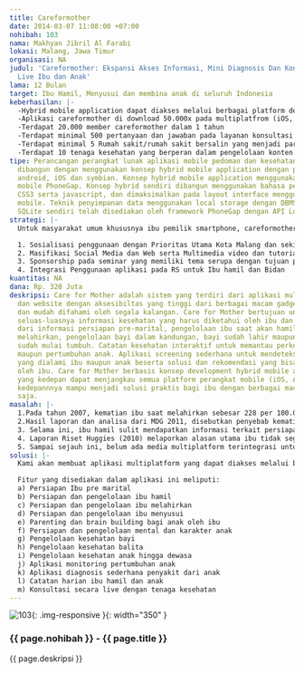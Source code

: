 ```yaml
---
title: Careformother
date: 2014-03-07 11:08:00 +07:00
nohibah: 103
nama: Makhyan Jibril Al Farabi
lokasi: Malang, Jawa Timur
organisasi: NA
judul: 'Careformother: Ekspansi Akses Informasi, Mini Diagnosis Dan Konsultasi Kesehatan
  Live Ibu dan Anak'
lama: 12 Bulan
target: Ibu Hamil, Menyusui dan membina anak di seluruh Indonesia
keberhasilan: |-
  -Hybrid mobile application dapat diakses melalui berbagai platform dengan fungsi online dan aplikasi berjalan lancar sesuai perencanaan teknis.
  -Aplikasi careformother di download 50.000x pada multiplatfrom (iOS, android) di Indonesia dalam 1 tahun
  -Terdapat 20.000 member careformother dalam 1 tahun
  -Terdapat minimal 500 pertanyaan dan jawaban pada layanan konsultasi live pada Care for Mother dalam 1 tahun
  -Terdapat minimal 5 Rumah sakit/rumah sakit bersalin yang menjadi partner konten provider aplikasi
  -Terdapat 10 tenaga kesehatan yang berperan dalam pengelolaan konten dan konsultasi pada aplikasi Care for Mother
tipe: Perancangan perangkat lunak aplikasi mobile pedoman dan kesehatan ibu dan anak
  dibangun dengan menggunakan konsep hybrid mobile application dengan pada perangkat
  android, iOS dan symbian. Konsep hybrid mobile application menggunakan framework
  mobile PhoneGap. Konsep hybrid sendiri dibangun menggunakan bahasa pemrograman HTML5,
  CSS3 serta javascript, dan dimaksimalkan pada layout interface menggunakan jQuery
  mobile. Teknik penyimpanan data menggunakan local storage dengan DBMS SQLite. Fitur
  SQLite sendiri telah disediakan oleh framework PhoneGap dengan API Local sStorage.
strategi: |-
  Untuk masyarakat umum khususnya ibu pemilik smartphone, careformother didistribusikan secara gratis yang dapat diunduh pada market apps dari masing-masing platform smartphone yang ada di pasaran maupun via website. Untuk penyedia layanan kesehatan, Care for Mother akan membuka system kerjasama dengan menawarkan fasilitas promosi maupun referral/rujukan yang masuk dalam rekomendasi layanan kesehatan pada aplikasi diagnostic sederhana. Untuk penyedia produk dan layanan ibu dan anak, Care for Mother akan membuka sistem kerjasama dengan sistem sponsorship produk.

  1. Sosialisasi penggunaan dengan Prioritas Utama Kota Malang dan sekitarnya (Kab.Malang,, Surabaya, Pasuruan, Tulungagung) yang diintegrasikan dengan komunitas ibu dan anak
  2. Masifikasi Social Media dan Web serta Multimedia video dan tutorial cara penggunaan
  3. Sponsorship pada seminar yang memiliki tema serupa dengan tujuan promosi sekaligus pembagian aplikasi secara free
  4. Integrasi Penggunaan aplikasi pada RS untuk Ibu hamil dan Bidan
kuantitas: NA
dana: Rp. 320 Juta
deskripsi: Care for Mother adalah sistem yang terdiri dari aplikasi multiplatform
  dan website dengan aksesibiltas yang tinggi dari berbagai macam gadget maupun laptop
  dan mudah difahami oleh segala kalangan. Care for Mother bertujuan untuk menyebarkan
  seluas-luasnya informasi kesehatan yang harus diketahui oleh ibu dan anak mulai
  dari informasi persiapan pre-marital, pengelolaan ibu saat akan hamil, hamil dan
  melahirkan, pengelolaan bayi dalam kandungan, bayi sudah lahir maupun anak yang
  sudah mulai tumbuh. Catatan kesehatan interaktif untuk memantau perkembangan kehamilan
  maupun pertumbuhan anak. Aplikasi screening sederhana untuk mendeteksi keluhan keluhan
  yang dialami ibu maupun anak beserta solusi dan rekomendasi yang bisa diterapkan
  oleh ibu. Care for Mother berbasis konsep development hybrid mobile application
  yang kedepan dapat menjangkau semua platform perangkat mobile (iOS, Android) sehingga
  kedepannnya mampu menjadi solusi praktis bagi ibu dengan berbagai macam gadget dimana
  saja.
masalah: |-
  1.Pada tahun 2007, kematian ibu saat melahirkan sebesar 228 per 100.000 kelahiran hidup dan angka kematian bayi 35 per 1.000 kelahiran hidup.
  2.Hasil laporan dan analisa dari MDG 2011, disebutkan penyebab kematian anak karena kurangnya pengetahuan keluarga dan masyarakat akan perawatan pada masa kehamilan, serta deteksi dini penyakit dan care seeking behaviour yang buruk sehingga mengakibatkan keterlambatan penanganan.
  3. Selama ini, ibu hamil sulit mendapatkan informasi terkait persiapannya karena keterbatasan jam pelayanan dan rasio jumlah tenaga kesehatan yang kurang (1,48 bidan per desa, 0,41 dokter umum per desa).
  4. Laporan Riset Huggies (2010) melaporkan alasan utama ibu tidak segera ke rumah sakit karena informasi yang tidak tepat.
  5. Sampai sejauh ini, belum ada media multiplatform terintegrasi untuk sumber informasi holistic bagi ibu dan anak dengan fasilitas diskusi dan tanya jawab interaktif yang mengakomodir keluhan-keluhan secara cepat bagi ibu dan anak
solusi: |-
  Kami akan membuat aplikasi multiplatform yang dapat diakses melalui berbagai macam gadget (android, iOS dan Symbian) maupun untuk komputer (web browser based). Aplikasi dibuat untuk bisa diakses secara offline dengan downloadable content maupun online untuk update dan live consultation.

  Fitur yang disediakan dalam aplikasi ini meliputi:
  a) Persiapan Ibu pre marital
  b) Persiapan dan pengelolaan ibu hamil
  c) Persiapan dan pengelolaan ibu melahirkan
  d) Persiapan dan pengelolaan ibu menyusui
  e) Parenting dan brain building bagi anak oleh ibu
  f) Persiapan dan pengelolaan mental dan karakter anak
  g) Pengelolaan kesehatan bayi
  h) Pengelolaan kesehatan balita
  i) Pengelolaan kesehatan anak hingga dewasa
  j) Aplikasi monitoring pertumbuhan anak
  k) Aplikasi diagnosis sederhana penyakit dari anak
  l) Catatan harian ibu hamil dan anak
  m) Konsultasi secara live dengan tenaga kesehatan
---
```


![103](/static/img/hibahcms/103.png){: .img-responsive }{: width="350" }

### {{ page.nohibah }} - {{ page.title }}

{{ page.deskripsi }}
